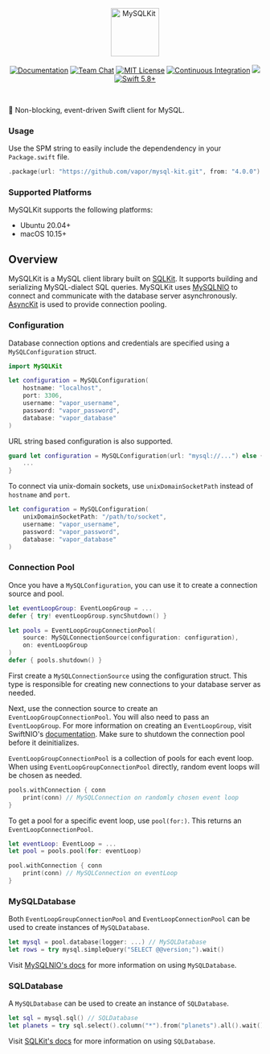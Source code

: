 <p align="center">
<picture>
  <source media="(prefers-color-scheme: dark)" srcset="https://github.com/vapor/mysql-kit/assets/1130717/d5582d0a-f8b2-4fab-aeea-79b170bebc28">
  <source media="(prefers-color-scheme: light)" srcset="https://github.com/vapor/mysql-kit/assets/1130717/71d0fa71-5ded-492c-9657-4206f233419e">
  <img src="https://github.com/vapor/mysql-kit/assets/1130717/71d0fa71-5ded-492c-9657-4206f233419e" height="96" alt="MySQLKit">
</picture> 
<br>
<br>
<a href="https://docs.vapor.codes/4.0/"><img src="https://design.vapor.codes/images/readthedocs.svg" alt="Documentation"></a>
<a href="https://discord.gg/vapor"><img src="https://design.vapor.codes/images/discordchat.svg" alt="Team Chat"></a>
<a href="LICENSE"><img src="https://design.vapor.codes/images/mitlicense.svg" alt="MIT License"></a>
<a href="https://github.com/vapor/mysql-kit/actions/workflows/test.yml"><img src="https://img.shields.io/github/actions/workflow/status/vapor/mysql-kit/test.yml?event=push&style=plastic&logo=github&label=tests&logoColor=%23ccc" alt="Continuous Integration"></a>
<a href="https://codecov.io/github/vapor/mysql-kit"><img src="https://img.shields.io/codecov/c/github/vapor/mysql-kit?style=plastic&logo=codecov&label=codecov"></a>
<a href="https://swift.org"><img src="https://design.vapor.codes/images/swift58up.svg" alt="Swift 5.8+"></a>
</p>

<br>

🐬 Non-blocking, event-driven Swift client for MySQL.

### Usage

Use the SPM string to easily include the dependendency in your `Package.swift` file.

```swift
.package(url: "https://github.com/vapor/mysql-kit.git", from: "4.0.0")
```

### Supported Platforms

MySQLKit supports the following platforms:

- Ubuntu 20.04+
- macOS 10.15+

## Overview

MySQLKit is a MySQL client library built on [SQLKit](https://github.com/vapor/sql-kit). It supports building and serializing MySQL-dialect SQL queries. MySQLKit uses [MySQLNIO](https://github.com/vapor/mysql-nio) to connect and communicate with the database server asynchronously. [AsyncKit](https://github.com/vapor/async-kit) is used to provide connection pooling. 

### Configuration

Database connection options and credentials are specified using a `MySQLConfiguration` struct. 

```swift
import MySQLKit

let configuration = MySQLConfiguration(
    hostname: "localhost",
    port: 3306,
    username: "vapor_username",
    password: "vapor_password",
    database: "vapor_database"
)
```

URL string based configuration is also supported.

```swift
guard let configuration = MySQLConfiguration(url: "mysql://...") else {
    ...
}
```

To connect via unix-domain sockets, use `unixDomainSocketPath` instead of `hostname` and `port`.

```swift
let configuration = MySQLConfiguration(
    unixDomainSocketPath: "/path/to/socket",
    username: "vapor_username",
    password: "vapor_password",
    database: "vapor_database"
)
```

### Connection Pool

Once you have a `MySQLConfiguration`, you can use it to create a connection source and pool.

```swift
let eventLoopGroup: EventLoopGroup = ...
defer { try! eventLoopGroup.syncShutdown() }

let pools = EventLoopGroupConnectionPool(
    source: MySQLConnectionSource(configuration: configuration), 
    on: eventLoopGroup
)
defer { pools.shutdown() }
```

First create a `MySQLConnectionSource` using the configuration struct. This type is responsible for creating new connections to your database server as needed.

Next, use the connection source to create an `EventLoopGroupConnectionPool`. You will also need to pass an `EventLoopGroup`. For more information on creating an `EventLoopGroup`, visit SwiftNIO's [documentation](https://apple.github.io/swift-nio/docs/current/NIO/index.html). Make sure to shutdown the connection pool before it deinitializes. 

`EventLoopGroupConnectionPool` is a collection of pools for each event loop. When using `EventLoopGroupConnectionPool` directly, random event loops will be chosen as needed.

```swift
pools.withConnection { conn 
    print(conn) // MySQLConnection on randomly chosen event loop
}
```

To get a pool for a specific event loop, use `pool(for:)`. This returns an `EventLoopConnectionPool`. 

```swift
let eventLoop: EventLoop = ...
let pool = pools.pool(for: eventLoop)

pool.withConnection { conn
    print(conn) // MySQLConnection on eventLoop
}
```

### MySQLDatabase

Both `EventLoopGroupConnectionPool` and `EventLoopConnectionPool` can be used to create instances of `MySQLDatabase`.

```swift
let mysql = pool.database(logger: ...) // MySQLDatabase
let rows = try mysql.simpleQuery("SELECT @@version;").wait()
```

Visit [MySQLNIO's docs](https://github.com/vapor/mysql-nio) for more information on using `MySQLDatabase`.

### SQLDatabase

A `MySQLDatabase` can be used to create an instance of `SQLDatabase`.

```swift
let sql = mysql.sql() // SQLDatabase
let planets = try sql.select().column("*").from("planets").all().wait()
```

Visit [SQLKit's docs](https://github.com/vapor/sql-kit) for more information on using `SQLDatabase`. 
